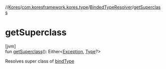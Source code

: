 //[Kores](../../../index.md)/[com.koresframework.kores.type](../index.md)/[BindedTypeResolver](index.md)/[getSuperclass](get-superclass.md)

# getSuperclass

[jvm]\
fun [getSuperclass](get-superclass.md)(): Either<[Exception](https://kotlinlang.org/api/latest/jvm/stdlib/kotlin/-exception/index.html), [Type](https://docs.oracle.com/javase/8/docs/api/java/lang/reflect/Type.html)?>

Resolves super class of [bindType](bind-type.md)
